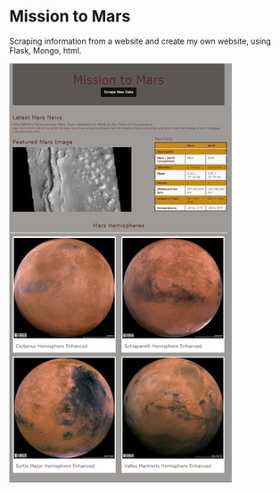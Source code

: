 # Mission to Mars
 Scraping information from a website and create my own website, using Flask, Mongo, html.

![alt text](https://github.com/shuyaof/Mission-to-Mars/blob/master/Resources/Mission%20to%20the%20Mars.png "Webpage")
